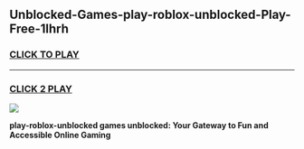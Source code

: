 
## Unblocked-Games-play-roblox-unblocked-Play-Free-1lhrh
<h3>
<a href="https://premium76.site?title=play-roblox-unblocked&ref=21A">CLICK TO PLAY</a></h3>
<hr>

<h3>
<a href="https://premium76.site?title=play-roblox-unblocked&ref=21A">CLICK 2 PLAY</a>
  
</h3>

<a href="https://premium76.site?title=play-roblox-unblocked&ref=21A"><img src="https://clearcache.store/games.png"></a>


**play-roblox-unblocked games unblocked: Your Gateway to Fun and Accessible Online Gaming**
